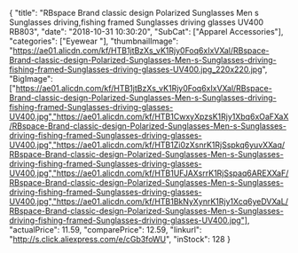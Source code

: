 {
	"title": "RBspace Brand classic design Polarized Sunglasses Men s Sunglasses driving,fishing framed Sunglasses driving glasses UV400 RB803",
	"date": "2018-10-31 10:30:20",
	"SubCat": ["Apparel Accessories"],
	"categories": ["Eyewear "],
	"thumbnailImage": "https://ae01.alicdn.com/kf/HTB1jtBzXs_vK1Rjy0Foq6xIxVXal/RBspace-Brand-classic-design-Polarized-Sunglasses-Men-s-Sunglasses-driving-fishing-framed-Sunglasses-driving-glasses-UV400.jpg_220x220.jpg",
	"BigImage": ["https://ae01.alicdn.com/kf/HTB1jtBzXs_vK1Rjy0Foq6xIxVXal/RBspace-Brand-classic-design-Polarized-Sunglasses-Men-s-Sunglasses-driving-fishing-framed-Sunglasses-driving-glasses-UV400.jpg","https://ae01.alicdn.com/kf/HTB1CwxyXpzsK1Rjy1Xbq6xOaFXaX/RBspace-Brand-classic-design-Polarized-Sunglasses-Men-s-Sunglasses-driving-fishing-framed-Sunglasses-driving-glasses-UV400.jpg","https://ae01.alicdn.com/kf/HTB1Zi0zXsnrK1RjSspkq6yuvXXaq/RBspace-Brand-classic-design-Polarized-Sunglasses-Men-s-Sunglasses-driving-fishing-framed-Sunglasses-driving-glasses-UV400.jpg","https://ae01.alicdn.com/kf/HTB1UFJAXsrrK1RjSspaq6AREXXaF/RBspace-Brand-classic-design-Polarized-Sunglasses-Men-s-Sunglasses-driving-fishing-framed-Sunglasses-driving-glasses-UV400.jpg","https://ae01.alicdn.com/kf/HTB1BkNyXynrK1Rjy1Xcq6yeDVXaL/RBspace-Brand-classic-design-Polarized-Sunglasses-Men-s-Sunglasses-driving-fishing-framed-Sunglasses-driving-glasses-UV400.jpg"],
	"actualPrice": 11.59,
	"comparePrice": 12.59,
	"linkurl": "http://s.click.aliexpress.com/e/cGb3foWU",
	"inStock": 128
}
